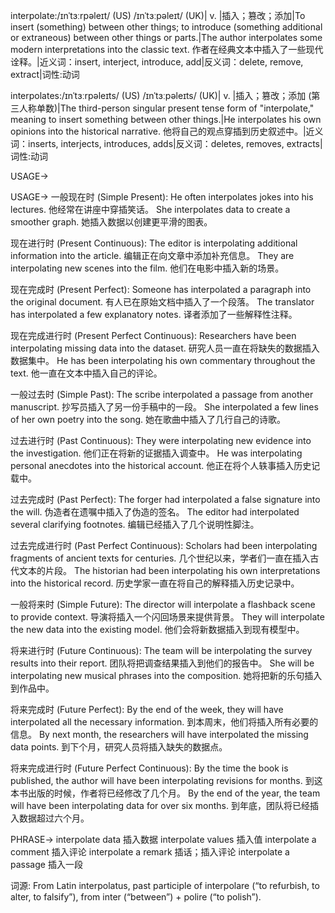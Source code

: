 interpolate:/ɪnˈtɜːrpəleɪt/ (US) /ɪnˈtɜːpəleɪt/ (UK)| v. |插入；篡改；添加|To insert (something) between other things; to introduce (something additional or extraneous) between other things or parts.|The author interpolates some modern interpretations into the classic text. 作者在经典文本中插入了一些现代诠释。|近义词：insert, interject, introduce, add|反义词：delete, remove, extract|词性:动词

interpolates:/ɪnˈtɜːrpəleɪts/ (US) /ɪnˈtɜːpəleɪts/ (UK)| v. |插入；篡改；添加 (第三人称单数)|The third-person singular present tense form of "interpolate," meaning to insert something between other things.|He interpolates his own opinions into the historical narrative. 他将自己的观点穿插到历史叙述中。|近义词：inserts, interjects, introduces, adds|反义词：deletes, removes, extracts|词性:动词


USAGE->

USAGE->
一般现在时 (Simple Present):
He often interpolates jokes into his lectures. 他经常在讲座中穿插笑话。
She interpolates data to create a smoother graph. 她插入数据以创建更平滑的图表。

现在进行时 (Present Continuous):
The editor is interpolating additional information into the article. 编辑正在向文章中添加补充信息。
They are interpolating new scenes into the film. 他们在电影中插入新的场景。


现在完成时 (Present Perfect):
Someone has interpolated a paragraph into the original document. 有人已在原始文档中插入了一个段落。
The translator has interpolated a few explanatory notes. 译者添加了一些解释性注释。

现在完成进行时 (Present Perfect Continuous):
Researchers have been interpolating missing data into the dataset. 研究人员一直在将缺失的数据插入数据集中。
He has been interpolating his own commentary throughout the text.  他一直在文本中插入自己的评论。

一般过去时 (Simple Past):
The scribe interpolated a passage from another manuscript. 抄写员插入了另一份手稿中的一段。
She interpolated a few lines of her own poetry into the song.  她在歌曲中插入了几行自己的诗歌。

过去进行时 (Past Continuous):
They were interpolating new evidence into the investigation. 他们正在将新的证据插入调查中。
He was interpolating personal anecdotes into the historical account. 他正在将个人轶事插入历史记载中。

过去完成时 (Past Perfect):
The forger had interpolated a false signature into the will. 伪造者在遗嘱中插入了伪造的签名。
The editor had interpolated several clarifying footnotes. 编辑已经插入了几个说明性脚注。

过去完成进行时 (Past Perfect Continuous):
Scholars had been interpolating fragments of ancient texts for centuries.  几个世纪以来，学者们一直在插入古代文本的片段。
The historian had been interpolating his own interpretations into the historical record. 历史学家一直在将自己的解释插入历史记录中。

一般将来时 (Simple Future):
The director will interpolate a flashback scene to provide context. 导演将插入一个闪回场景来提供背景。
They will interpolate the new data into the existing model. 他们会将新数据插入到现有模型中。

将来进行时 (Future Continuous):
The team will be interpolating the survey results into their report. 团队将把调查结果插入到他们的报告中。
She will be interpolating new musical phrases into the composition. 她将把新的乐句插入到作品中。

将来完成时 (Future Perfect):
By the end of the week, they will have interpolated all the necessary information. 到本周末，他们将插入所有必要的信息。
By next month, the researchers will have interpolated the missing data points. 到下个月，研究人员将插入缺失的数据点。

将来完成进行时 (Future Perfect Continuous):
By the time the book is published, the author will have been interpolating revisions for months. 到这本书出版的时候，作者将已经修改了几个月。
By the end of the year, the team will have been interpolating data for over six months. 到年底，团队将已经插入数据超过六个月。


PHRASE->
interpolate data  插入数据
interpolate values  插入值
interpolate a comment  插入评论
interpolate a remark  插话；插入评论
interpolate a passage  插入一段


词源: From Latin interpolatus, past participle of interpolare (“to refurbish, to alter, to falsify”), from inter (“between”) + polire (“to polish”).
